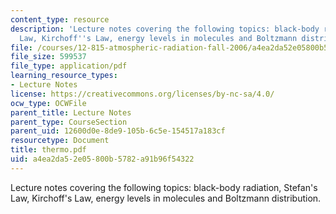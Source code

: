 ```yaml
---
content_type: resource
description: 'Lecture notes covering the following topics: black-body radiation, Stefan''s
  Law, Kirchoff''s Law, energy levels in molecules and Boltzmann distribution.'
file: /courses/12-815-atmospheric-radiation-fall-2006/a4ea2da52e05800b5782a91b96f54322_thermo.pdf
file_size: 599537
file_type: application/pdf
learning_resource_types:
- Lecture Notes
license: https://creativecommons.org/licenses/by-nc-sa/4.0/
ocw_type: OCWFile
parent_title: Lecture Notes
parent_type: CourseSection
parent_uid: 12600d0e-8de9-105b-6c5e-154517a183cf
resourcetype: Document
title: thermo.pdf
uid: a4ea2da5-2e05-800b-5782-a91b96f54322
---
```

Lecture notes covering the following topics: black-body radiation, Stefan's Law, Kirchoff's Law, energy levels in molecules and Boltzmann distribution.